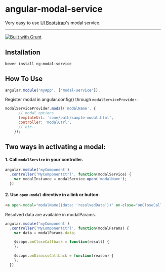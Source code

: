 # angular-modal-service
Very easy to use [UI Bootstrap](https://github.com/angular-ui/bootstrap)'s modal service.

***

[![Built with Grunt](https://cdn.gruntjs.com/builtwith.png)](http://gruntjs.com/)

## Installation

`bower install ng-modal-service`

## How To Use

```javascript
angular.module('myApp', ['modal-service']);
```

Register modal in angular.config() through `modalServiceProvider`.

```javascript
modalServiceProvider.modal('modalName', {
      // modal options
      templateUrl: 'some/path/sample-modal.html',
      controller: 'modalCtrl',
      // etc..
    });
```

## Two ways in activating a modal:

#### 1. Call `modalService` in your controller.
```javascript
angular.module('myComponent')
  .controller('MyComponentCtrl', function(modalService) {
    var modalInstance = modalService.open('modalName');
  })
```

#### 2. Use `open-modal` directive in a link or button.
```html
<a open-modal="modalName({data: 'resolvedData'})" on-close="onCloseCallback(result)" on-dismiss="onDismissCallback(reason)"></a>
```
Resolved data are available in modalParams.
```javascript
angular.module('myComponent')
  .controller('MyComponentCtrl', function(modalParams) {
    var data = modalParams.data;
    
    $scope.onCloseCallback = function(result) {
    };
    
    $scope.onDismissCallback = function(reason) {
    };
  })
```

